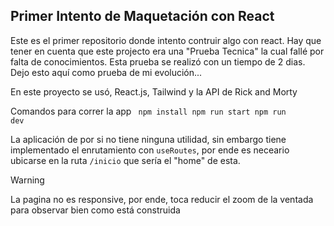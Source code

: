 ## Primer Intento de Maquetación con React

Este es el primer repositorio donde intento contruir algo con react. Hay que tener en cuenta que este projecto era una "Prueba Tecnica" la cual fallé por falta de conocimientos. Esta prueba se realizó con un tiempo de 2 dias. Dejo esto aquí como prueba de mi evolución...

En este proyecto se usó, React.js, Tailwind y la API de Rick and Morty

Comandos para correr la app
<code>
npm install
npm run start
npm run dev
</code>

La aplicación de por si no tiene ninguna utilidad, sin embargo tiene implementado el enrutamiento con <code>useRoutes</code>, por ende es neceario ubicarse en la ruta <code>/inicio</code> que sería el "home" de esta.

> [!WARNING]
> La pagina no es responsive, por ende, toca reducir el zoom de la ventada para observar bien como está construida

